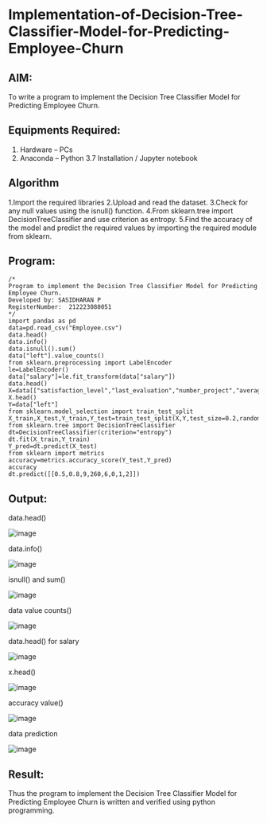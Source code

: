 # Implementation-of-Decision-Tree-Classifier-Model-for-Predicting-Employee-Churn

## AIM:
To write a program to implement the Decision Tree Classifier Model for Predicting Employee Churn.

## Equipments Required:
1. Hardware – PCs
2. Anaconda – Python 3.7 Installation / Jupyter notebook

## Algorithm
1.Import the required libraries
2.Upload and read the dataset.
3.Check for any null values using the isnull() function.
4.From sklearn.tree import DecisionTreeClassifier and use criterion as entropy.
5.Find the accuracy of the model and predict the required values by importing the required module from sklearn.
## Program:
```
/*
Program to implement the Decision Tree Classifier Model for Predicting Employee Churn.
Developed by: SASIDHARAN P
RegisterNumber:  212223080051
*/
import pandas as pd
data=pd.read_csv("Employee.csv")
data.head()
data.info()
data.isnull().sum()
data["left"].value_counts()
from sklearn.preprocessing import LabelEncoder
le=LabelEncoder()
data["salary"]=le.fit_transform(data["salary"])
data.head()
X=data[["satisfaction_level","last_evaluation","number_project","average_montly_hours","time_spend_company","Work_accident","promotion_last_5years","salary"]]
X.head()
Y=data["left"]
from sklearn.model_selection import train_test_split
X_train,X_test,Y_train,Y_test=train_test_split(X,Y,test_size=0.2,random_state=100)
from sklearn.tree import DecisionTreeClassifier
dt=DecisionTreeClassifier(criterion="entropy")
dt.fit(X_train,Y_train)
Y_pred=dt.predict(X_test)
from sklearn import metrics
accuracy=metrics.accuracy_score(Y_test,Y_pred)
accuracy
dt.predict([[0.5,0.8,9,260,6,0,1,2]])
```

## Output:
data.head()

![image](https://github.com/sasirath13/Implementation-of-Decision-Tree-Classifier-Model-for-Predicting-Employee-Churn/assets/160568449/522af085-b32b-4659-a8c8-44b456a0a839)

data.info()

![image](https://github.com/sasirath13/Implementation-of-Decision-Tree-Classifier-Model-for-Predicting-Employee-Churn/assets/160568449/b3ea549d-2f5a-41ad-b581-f3b1e727ec71)

isnull() and sum()

![image](https://github.com/sasirath13/Implementation-of-Decision-Tree-Classifier-Model-for-Predicting-Employee-Churn/assets/160568449/dbbc1472-ac3f-458a-9395-6a8687a7bcc9)

data value counts()

![image](https://github.com/sasirath13/Implementation-of-Decision-Tree-Classifier-Model-for-Predicting-Employee-Churn/assets/160568449/b4691f6e-5ce2-4b98-b95a-6755c64d63ab)

data.head() for salary


![image](https://github.com/sasirath13/Implementation-of-Decision-Tree-Classifier-Model-for-Predicting-Employee-Churn/assets/160568449/42ac836c-097f-4ae8-9cc4-f6a2d66cb021)


x.head()


![image](https://github.com/sasirath13/Implementation-of-Decision-Tree-Classifier-Model-for-Predicting-Employee-Churn/assets/160568449/9150e96d-5614-4456-8b5a-005293aadd81)


accuracy value()


![image](https://github.com/sasirath13/Implementation-of-Decision-Tree-Classifier-Model-for-Predicting-Employee-Churn/assets/160568449/1689aff5-43f9-4896-9553-c935d8631adc)

data prediction


![image](https://github.com/sasirath13/Implementation-of-Decision-Tree-Classifier-Model-for-Predicting-Employee-Churn/assets/160568449/1fe8d4e0-5c1f-4cf1-b0d5-85c435fc9fcc)


## Result:
Thus the program to implement the  Decision Tree Classifier Model for Predicting Employee Churn is written and verified using python programming.
